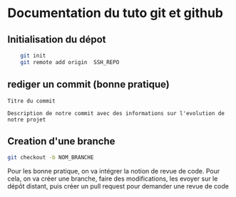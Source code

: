 # Documentation du tuto git et github

## Initialisation du dépot

```bash
    git init
    git remote add origin  SSH_REPO
```

## rediger un commit (bonne pratique)

```
Titre du commit

Description de notre commit avec des informations sur l'evolution de notre projet
```

## Creation d'une branche

```bash
git checkout -b NOM_BRANCHE
```

Pour les bonne pratique, on va intégrer la notion de revue de code. Pour cela,
on va créer une branche, faire des modifications, les evoyer sur le dépôt distant,
puis créer un pull request pour demander une revue de code
